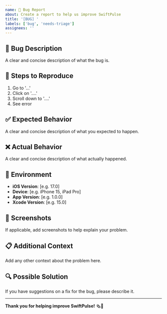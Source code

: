 ```yaml
---
name: 🐛 Bug Report
about: Create a report to help us improve SwiftPulse
title: '[BUG] '
labels: ['bug', 'needs-triage']
assignees: ''
---
```


## 🐛 Bug Description
A clear and concise description of what the bug is.

## 🔄 Steps to Reproduce
1. Go to '...'
2. Click on '....'
3. Scroll down to '....'
4. See error

## ✅ Expected Behavior
A clear and concise description of what you expected to happen.

## ❌ Actual Behavior
A clear and concise description of what actually happened.

## 📱 Environment
- **iOS Version**: [e.g. 17.0]
- **Device**: [e.g. iPhone 15, iPad Pro]
- **App Version**: [e.g. 1.0.0]
- **Xcode Version**: [e.g. 15.0]

## 📸 Screenshots
If applicable, add screenshots to help explain your problem.

## 📋 Additional Context
Add any other context about the problem here.

## 🔍 Possible Solution
If you have suggestions on a fix for the bug, please describe it.

---

**Thank you for helping improve SwiftPulse!** 🗞️💓
